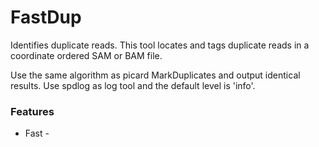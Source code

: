# FastDup

Identifies duplicate reads. This tool locates and tags duplicate reads in a coordinate ordered SAM or BAM file.

Use the same algorithm as picard MarkDuplicates and output identical results.
Use spdlog as log tool and the default level is 'info'.

### Features

* Fast - 